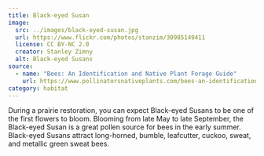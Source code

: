 ```yaml
---
title: Black-eyed Susan
image:
  src: ../images/black-eyed-susan.jpg
  url: https://www.flickr.com/photos/stanzim/30985149411
  license: CC BY-NC 2.0
  creator: Stanley Zimny
  alt: Black-eyed Susans
source:
  - name: "Bees: An Identification and Native Plant Forage Guide"
    url: https://www.pollinatorsnativeplants.com/bees-an-identification-and-native-plant-forage-guide.html
category: habitat
---
```

During a prairie restoration, you can expect Black-eyed Susans to be one of the first flowers to bloom. Blooming from late May to late September, the Black-eyed Susan is a great pollen source for bees in the early summer. Black-eyed Susans attract long-horned, bumble, leafcutter, cuckoo, sweat, and metallic green sweat bees.
